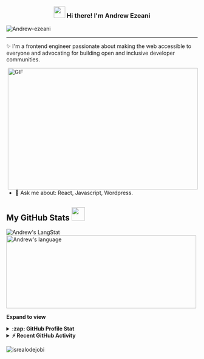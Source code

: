 <!-- Heading -->
<h3 align="center"><img src = "https://raw.githubusercontent.com/MartinHeinz/MartinHeinz/master/wave.gif" width = 30px> Hi there! I'm Andrew Ezeani</h3>

<!-- Profile Views -->

<p align="left"> <img src="https://komarev.com/ghpvc/?username=Andrew-ezeani&label=Profile%20views&color=0e75b6&style=flat" alt="Andrew-ezeani" />
</p>

 <!-- About section -->

---

✨ I'm a frontend engineer passionate about making the web accessible to everyone and advocating for building open and inclusive developer communities.

<!-- code gif-->
<img align="right" alt="GIF" src="./code.gif" width="500" height="320" />

- 💬 Ask me about: React, Javascript, Wordpress.

  <!-- GitHub section -->

## My GitHub Stats <img src = "https://i.pinimg.com/originals/65/c4/f4/65c4f452571be1261e9c623f7da488ac.gif" width = 35px>

 <div>
   <img align="center" src="https://github-readme-streak-stats.herokuapp.com/?user=Andrew-ezeani" alt="Andrew's LangStat" />
  <img align="center" src="https://github-readme-stats.vercel.app/api/top-langs?username=Andrew-ezeani&langs_count=10&show_icons=true&locale=en&layout=compact&theme=light" alt="Andrew's language" height="192px"  width="500px"/>
</div>

**Expand to view**

<details>
  <summary><b>:zap: GitHub Profile Stat</b></summary>
  <img src="https://github-readme-stats.anuraghazra1.vercel.app/api?username=Andrew-ezeani&show_icons=true" />
</details>
<details>
  <summary><b>⚡ Recent GitHub Activity</b></summary>
  <br/>
   <a href="https://github.com/Andrew-ezeani/"><img alt="Gift' Activity Graph" src="https://activity-graph.herokuapp.com/graph?username=Andrew-ezeani&custom_title=Andrew's%20Contribution%20Graph&theme=react-dark" /></a>
  <br/>
</details>

<!-- GitHub section: END -->

<!-- Profile Views -->

<p align="left"> <img src="https://komarev.com/ghpvc/?username=Andrew-ezeani&label=Profile%20views&color=0e75b6&style=flat" alt="isrealodejobi" />
</p>

<!-- THE END -->
